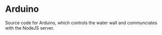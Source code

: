 # Arduino
Source code for Arduino, which controls the water wall and communciates with the NodeJS server.
